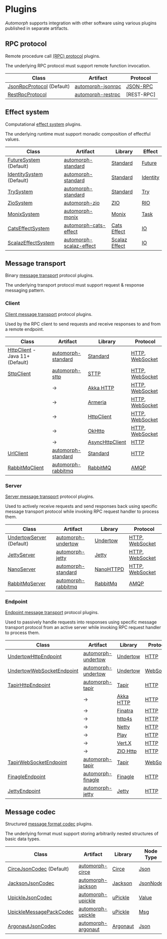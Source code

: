 # Plugins

*Automorph* supports integration with other software using various plugins published in separate artifacts.

## RPC protocol

Remote procedure call [(RPC) protocol](https://www.javadoc.io/doc/org.automorph/automorph-spi_3.0.0/latest/automorph/spi/RpcProtocol.html) plugins.

The underlying RPC protocol must support remote function invocation.

| Class | Artifact |  Protocol |
| --- | --- | --- |
| [JsonRpcProtocol](https://www.javadoc.io/doc/org.automorph/automorph-standard_3.0.0/latest/automorph/protocol/JsonRpcProtocol.html) (Default) | [automorph-jsonrpc](https://mvnrepository.com/artifact/org.automorph/automorph-jsonrpc) | [JSON-RPC](https://www.jsonrpc.org/specification) |
| [RestRpcProtocol](https://www.javadoc.io/doc/org.automorph/automorph-standard_3.0.0/latest/automorph/protocol/RestRpcProtocol.html) | [automorph-restrpc](https://mvnrepository.com/artifact/org.automorph/automorph-restrpc) | [REST-RPC] |

## Effect system

Computational [effect system](https://www.javadoc.io/doc/org.automorph/automorph-spi_3.0.0/latest/automorph/spi/EffectSystem.html) plugins.

The underlying runtime must support monadic composition of effectful values.

| Class | Artifact | Library | Effect |
| --- | --- | --- | --- |
| [FutureSystem](https://www.javadoc.io/doc/org.automorph/automorph-standard_3.0.0/latest/automorph/system/FutureSystem.html) (Default) | [automorph-standard](https://mvnrepository.com/artifact/org.automorph/automorph-standard) | [Standard](https://docs.scala-lang.org/overviews/core/futures.html) | [Future](https://www.scala-lang.org/api/current/scala/concurrent/Future.html) |
| [IdentitySystem](https://www.javadoc.io/doc/org.automorph/automorph-standard_3.0.0/latest/automorph/system/IdentitySystem.html) (Default) | [automorph-standard](https://mvnrepository.com/artifact/org.automorph/automorph-standard) | [Standard](https://www.scala-lang.org/) | [Identity](https://www.javadoc.io/doc/org.automorph/automorph-standard_3.0.0/latest/automorph/system/IdentitySystem$$Identity.html) |
| [TrySystem](https://www.javadoc.io/doc/org.automorph/automorph-standard_3.0.0/latest/automorph/system/TrySystem.html) | [automorph-standard](https://mvnrepository.com/artifact/org.automorph/automorph-standard) | [Standard](https://docs.scala-lang.org/overviews/scala-book/functional-error-handling.html) | [Try](https://www.scala-lang.org/api/3.0.0.6/scala/util/Try.html) |
| [ZioSystem](https://www.javadoc.io/doc/org.automorph/automorph-zio_3.0.0/latest/automorph/system/ZioSystem.html) | [automorph-zio](https://mvnrepository.com/artifact/org.automorph/automorph-zio) | [ZIO](https://zio.dev/) | [RIO](https://javadoc.io/doc/dev.zio/zio_3.0.0/latest/zio/RIO$.html) |
| [MonixSystem](https://www.javadoc.io/doc/org.automorph/automorph-monix_3.0.0/latest/automorph/system/MonixSystem.html) | [automorph-monix](https://mvnrepository.com/artifact/org.automorph/automorph-monix) | [Monix](https://monix.io/) | [Task](https://monix.io/api/current/monix/eval/Task.html) |
| [CatsEffectSystem](https://www.javadoc.io/doc/org.automorph/automorph-cats-effect_3.0.0/latest/automorph/system/CatsEffectSystem.html) | [automorph-cats-effect](https://mvnrepository.com/artifact/org.automorph/automorph-cats-effect) | [Cats Effect](https://typelevel.org/cats-effect/) | [IO](https://typelevel.org/cats-effect/api/3.x/cats/effect/IO.html) |
| [ScalazEffectSystem](https://www.javadoc.io/doc/org.automorph/automorph-scalaz-effect_3.0.0/latest/automorph/system/ScalazEffectSystem.html) | [automorph-scalaz-effect](https://mvnrepository.com/artifact/org.automorph/automorph-scalaz-effect) | [Scalaz Effect](https://github.com/scalaz) | [IO](https://www.javadoc.io/doc/org.scalaz/scalaz_3.0.0/latest/scalaz/effect/IO.html) |

## Message transport

Binary [message transport](https://www.javadoc.io/doc/org.automorph/automorph-spi_3.0.0/latest/automorph/spi/MessageTransport.html) protocol plugins.

The underlying transport protocol must support request & response messaging pattern.

### Client

[Client message transport](https://www.javadoc.io/doc/org.automorph/automorph-spi_3.0.0/latest/automorph/spi/ClientMessageTransport.html) protocol plugins.

Used by the RPC client to send requests and receive responses to and from a remote endpoint.

| Class | Artifact | Library | Protocol |
| --- | --- | --- | --- |
| [HttpClient](https://www.javadoc.io/doc/org.automorph/automorph-standard_3.0.0/latest/automorph/transport/http/client/HttpClient.html) - Java 11+ (Default) | [automorph-standard](https://mvnrepository.com/artifact/org.automorph/automorph-standard) | [Standard](https://docs.oracle.com/en/java/javase/11/docs/api/java.net.http/java/net/http/HttpClient.html) | [HTTP](https://en.wikipedia.org/wiki/Hypertext_Transfer_Protocol), [WebSocket](https://en.wikipedia.org/wiki/WebSocket) |
| [SttpClient](https://www.javadoc.io/doc/org.automorph/automorph-sttp_3.0.0/latest/automorph/transport/http/client/SttpClient.html) | [automorph-sttp](https://mvnrepository.com/artifact/org.automorph/automorph-sttp) | [STTP](https://sttp.softwaremill.com/en/latest/)| [HTTP](https://en.wikipedia.org/wiki/Hypertext_Transfer_Protocol), [WebSocket](https://en.wikipedia.org/wiki/WebSocket) |
| | -> | [Akka HTTP](https://sttp.softwaremill.com/en/latest/backends/summary.html)| [HTTP](https://en.wikipedia.org/wiki/Hypertext_Transfer_Protocol), [WebSocket](https://en.wikipedia.org/wiki/WebSocket) |
| | -> | [Armeria](https://sttp.softwaremill.com/en/latest/backends/summary.html)| [HTTP](https://en.wikipedia.org/wiki/Hypertext_Transfer_Protocol), [WebSocket](https://en.wikipedia.org/wiki/WebSocket) |
|  | -> | [HttpClient](https://sttp.softwaremill.com/en/latest/backends/summary.html)| [HTTP](https://en.wikipedia.org/wiki/Hypertext_Transfer_Protocol), [WebSocket](https://en.wikipedia.org/wiki/WebSocket) |
|  | -> | [OkHttp](https://sttp.softwaremill.com/en/latest/backends/summary.html)| [HTTP](https://en.wikipedia.org/wiki/Hypertext_Transfer_Protocol), [WebSocket](https://en.wikipedia.org/wiki/WebSocket) |
|  | -> | [AsyncHttpClient](https://sttp.softwaremill.com/en/latest/backends/summary.html)| [HTTP](https://en.wikipedia.org/wiki/Hypertext_Transfer_Protocol) |
| [UrlClient](https://www.javadoc.io/doc/org.automorph/automorph-standard_3.0.0/latest/automorph/transport/http/client/UrlClient.html) | [automorph-standard](https://mvnrepository.com/artifact/org.automorph/automorph-standard) | [Standard](https://docs.oracle.com/javase/8/docs/api/java/net/HttpURLConnection.html) | [HTTP](https://en.wikipedia.org/wiki/Hypertext_Transfer_Protocol) |
| [RabbitMqClient](https://www.javadoc.io/doc/org.automorph/automorph-rabbitmq_3.0.0/latest/automorph/transport/amqp/client/RabbitMqClient.html) | [automorph-rabbitmq](https://mvnrepository.com/artifact/org.automorph/automorph-rabbitmq) | [RabbitMQ](https://www.rabbitmq.com/java-client.html) | [AMQP](https://en.wikipedia.org/wiki/Advanced_Message_Queuing_Protocol) |

### Server

[Server message transport](https://www.javadoc.io/doc/org.automorph/automorph-spi_3.0.0/latest/automorph/spi/ServerMessageTransport.html) protocol plugins.

Used to actively receive requests and send responses back using specific message transport protocol while invoking RPC request handler to process them.

| Class | Artifact | Library | Protocol |
| --- | --- | --- | --- |
| [UndertowServer](https://www.javadoc.io/doc/org.automorph/automorph-undertow_3.0.0/latest/automorph/transport/http/server/UndertowServer.html) (Default) | [automorph-undertow](https://mvnrepository.com/artifact/org.automorph/automorph-undertow) | [Undertow](https://undertow.io/) | [HTTP](https://en.wikipedia.org/wiki/Hypertext_Transfer_Protocol), [WebSocket](https://en.wikipedia.org/wiki/WebSocket) |
| [JettyServer](https://www.javadoc.io/doc/org.automorph/automorph-jetty_3.0.0/latest/automorph/transport/http/server/JettyServer.html) | [automorph-jetty](https://mvnrepository.com/artifact/org.automorph/automorph-jetty) | [Jetty](https://www.eclipse.org/jetty/) | [HTTP](https://en.wikipedia.org/wiki/Hypertext_Transfer_Protocol), [WebSocket](https://en.wikipedia.org/wiki/WebSocket) |
| [NanoServer](https://www.javadoc.io/doc/org.automorph/automorph-standard_3.0.0/latest/automorph/transport/http/server/NanoServer.html) | [automorph-standard](https://mvnrepository.com/artifact/org.automorph/automorph-standard) | [NanoHTTPD](https://github.com/NanoHttpd/nanohttpd) | [HTTP](https://en.wikipedia.org/wiki/Hypertext_Transfer_Protocol), [WebSocket](https://en.wikipedia.org/wiki/WebSocket) |
| [RabbitMqServer](https://www.javadoc.io/doc/org.automorph/automorph-rabbitmq_3.0.0/latest/automorph/transport/amqp/server/RabbitMqServer.html) | [automorph-rabbitmq](https://mvnrepository.com/artifact/org.automorph/automorph-rabbitmq) | [RabbitMq](https://www.rabbitmq.com/java-client.html) | [AMQP](https://en.wikipedia.org/wiki/Advanced_Message_Queuing_Protocol) |

### Endpoint

[Endpoint message transport](https://www.javadoc.io/doc/org.automorph/automorph-spi_3.0.0/latest/automorph/spi/EndpointMessageTransport.html) protocol plugins.

Used to passively handle requests into responses using specific message transport protocol from an active server while invoking RPC request handler to process them.

| Class | Artifact | Library | Protocol |
| --- | --- | --- | --- |
| [UndertowHttpEndpoint](https://www.javadoc.io/doc/org.automorph/automorph-undertow_3.0.0/latest/automorph/transport/http/endpoint/UndertowHttpEndpoint.html) | [automorph-undertow](https://mvnrepository.com/artifact/org.automorph/automorph-undertow) | [Undertow](https://undertow.io/) | [HTTP](https://en.wikipedia.org/wiki/Hypertext_Transfer_Protocol) |
| [UndertowWebSocketEndpoint](https://www.javadoc.io/doc/org.automorph/automorph-undertow_3.0.0/latest/automorph/transport/websocket/endpoint/UndertowWebSocketEndpoint.html) | [automorph-undertow](https://mvnrepository.com/artifact/org.automorph/automorph-undertow) | [Undertow](https://undertow.io/) | [WebSocket](https://en.wikipedia.org/wiki/WebSocket) |
| [TapirHttpEndpoint](https://www.javadoc.io/doc/org.automorph/automorph-tapir_3.0.0/latest/automorph/transport/http/endpoint/TapirHttpEndpoint.html) | [automorph-tapir](https://mvnrepository.com/artifact/org.automorph/automorph-tapir) | [Tapir](https://tapir.softwaremill.com/) | [HTTP](https://en.wikipedia.org/wiki/Hypertext_Transfer_Protocol) |
|  | -> | [Akka HTTP](https://tapir.softwaremill.com/en/latest/server/akkahttp.html) | [HTTP](https://en.wikipedia.org/wiki/Hypertext_Transfer_Protocol) |
|  | -> | [Finatra](https://tapir.softwaremill.com/en/latest/server/finatra.html) | [HTTP](https://en.wikipedia.org/wiki/Hypertext_Transfer_Protocol) |
|  | -> |  [http4s](https://tapir.softwaremill.com/en/latest/server/http4s.html) | [HTTP](https://en.wikipedia.org/wiki/Hypertext_Transfer_Protocol) |
|  | -> | [Netty](https://tapir.softwaremill.com/en/latest/server/netty.html) | [HTTP](https://en.wikipedia.org/wiki/Hypertext_Transfer_Protocol) |
|  | -> | [Play](https://tapir.softwaremill.com/en/latest/server/play.html) | [HTTP](https://en.wikipedia.org/wiki/Hypertext_Transfer_Protocol) |
|  | -> | [Vert.X](https://tapir.softwaremill.com/en/latest/server/vertx.html) | [HTTP](https://en.wikipedia.org/wiki/Hypertext_Transfer_Protocol) |
|  | -> | [ZIO Http](https://tapir.softwaremill.com/en/latest/server/ziohttp.html) | [HTTP](https://en.wikipedia.org/wiki/Hypertext_Transfer_Protocol) |
| [TapirWebSocketEndpoint](https://www.javadoc.io/doc/org.automorph/automorph-tapir_3.0.0/latest/automorph/transport/http/endpoint/TapirWebSocketEndpoint.html) | [automorph-tapir](https://mvnrepository.com/artifact/org.automorph/automorph-tapir) | [Tapir](https://tapir.softwaremill.com/) | [WebSocket](https://en.wikipedia.org/wiki/WebSocket) |
| [FinagleEndpoint](https://www.javadoc.io/doc/org.automorph/automorph-finagle_3.0.0/latest/automorph/transport/http/endpoint/FinagleEndpoint.html) | [automorph-finagle](https://mvnrepository.com/artifact/org.automorph/automorph-finagle) | [Finagle](https://twitter.github.io/finagle/) | [HTTP](https://en.wikipedia.org/wiki/Hypertext_Transfer_Protocol) |
| [JettyEndpoint](https://www.javadoc.io/doc/org.automorph/automorph-jetty_3.0.0/latest/automorph/transport/http/endpoint/JettyEndpoint.html) | [automorph-jetty](https://mvnrepository.com/artifact/org.automorph/automorph-jetty) | [Jetty](https://www.eclipse.org/jetty/) | [HTTP](https://en.wikipedia.org/wiki/Hypertext_Transfer_Protocol) |

## Message codec

Structured [message format codec](https://www.javadoc.io/doc/org.automorph/automorph-spi_3.0.0/latest/automorph/spi/MessageCodec.html) plugins.

The underlying format must support storing arbitrarily nested structures of basic data types.

| Class | Artifact | Library | Node Type | Codec |
| --- | --- | --- | --- | --- |
| [CirceJsonCodec](https://www.javadoc.io/doc/org.automorph/automorph-circe_3.0.0/latest/automorph/format/json/CirceJsonCodec.html) (Default) | [automorph-circe](https://mvnrepository.com/artifact/org.automorph/automorph-circe) | [Circe](https://circe.github.io/circe) |[Json](https://circe.github.io/circe/api/io/circe/Json.html) | [JSON](https://www.json.org/) |
| [JacksonJsonCodec](https://www.javadoc.io/doc/org.automorph/automorph-jackson_3.0.0/latest/automorph/format/json/JacksonJsonCodec.html) | [automorph-jackson](https://mvnrepository.com/artifact/org.automorph/automorph-jackson) | [Jackson](https://github.com/FasterXML/jackson-module-scala/) |[JsonNode](https://fasterxml.github.io/jackson-databind/javadoc/3.0.0/index.html?com/fasterxml/jackson/databind/JsonNode.html) | [JSON](https://www.json.org/) |
| [UpickleJsonCodec](https://www.javadoc.io/doc/org.automorph/automorph-upickle_3.0.0/latest/automorph/format/json/UpickleJsonCodec.html) | [automorph-upickle](https://mvnrepository.com/artifact/org.automorph/automorph-upickle) | [uPickle](https://github.com/com-lihaoyi/upickle) |[Value](http://com-lihaoyi.github.io/upickle/#uJson) | [JSON](https://www.json.org/) |
| [UpickleMessagePackCodec](https://www.javadoc.io/doc/org.automorph/automorph-upickle_3.0.0/latest/automorph/format/messagepack/UpickleMessagePackCodec.html) | [automorph-upickle](https://mvnrepository.com/artifact/org.automorph/automorph-upickle) | [uPickle](https://github.com/com-lihaoyi/upickle) |[Msg](https://com-lihaoyi.github.io/upickle/#uPack) | [MessagePack](https://msgpack.org/) |
| [ArgonautJsonCodec](https://www.javadoc.io/doc/org.automorph/automorph-argonaut_3.0.0/latest/automorph/format/json/ArgonautJsonCodec.html) | [automorph-argonaut](https://mvnrepository.com/artifact/org.automorph/automorph-argonaut) | [Argonaut](http://argonaut.io/doc/) |[Json](http://argonaut.io/scaladocs/#argonaut.Json) | [JSON](https://www.json.org/) |
